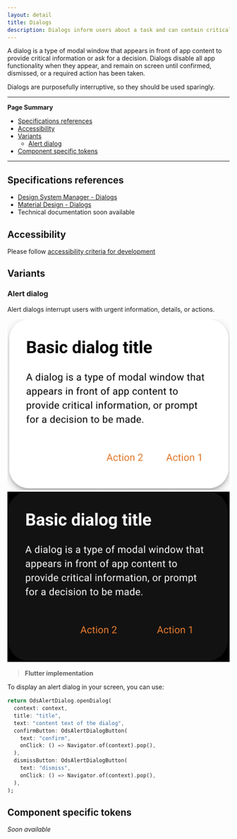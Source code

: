 ```yaml
---
layout: detail
title: Dialogs
description: Dialogs inform users about a task and can contain critical information, require decisions, or involve multiple tasks.
---
```


A dialog is a type of modal window that appears in front of app content to
provide critical information or ask for a decision. Dialogs disable all app
functionality when they appear, and remain on screen until confirmed, dismissed,
or a required action has been taken.

Dialogs are purposefully interruptive, so they should be used sparingly.

---

**Page Summary**

* [Specifications references](#specifications-references)
* [Accessibility](#accessibility)
* [Variants](#variants)
    * [Alert dialog](#alert-dialog)
* [Component specific tokens](#component-specific-tokens)

---

## Specifications references

- [Design System Manager - Dialogs](https://system.design.orange.com/0c1af118d/p/78dd2a-dialogs/b/054ce9)
- [Material Design - Dialogs](https://m3.material.io/components/dialogs/overview)
- Technical documentation soon available

## Accessibility

Please follow [accessibility criteria for development](https://m3.material.io/components/dialogs/accessibility)

## Variants

### Alert dialog

Alert dialogs interrupt users with urgent information, details, or actions.

![Alert dialog light](images/dialog_alert_light.png)  ![Alert dialog dark](images/dialog_alert_dark.png)

> **Flutter implementation**

To display an alert dialog in your screen, you can use:

```dart
return OdsAlertDialog.openDialog(
  context: context,
  title: "title",
  text: "content text of the dialog",
  confirmButton: OdsAlertDialogButton(
    text: "confirm",
    onClick: () => Navigator.of(context).pop(),
  ),
  dismissButton: OdsAlertDialogButton(
    text: "dismiss",
    onClick: () => Navigator.of(context).pop(),
  ),
);
```

## Component specific tokens

_Soon available_
